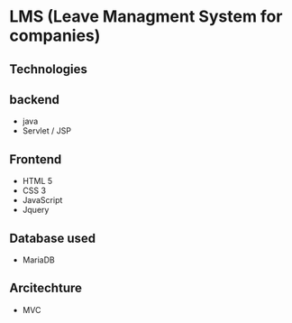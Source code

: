 
# LMS (Leave Managment System for companies)

## Technologies
## backend
* java
* Servlet / JSP

## Frontend
* HTML 5
* CSS 3
* JavaScript
* Jquery

## Database used 
* MariaDB

## Arcitechture
* MVC



